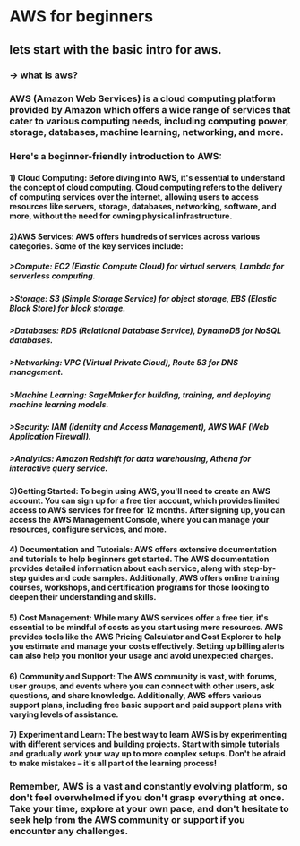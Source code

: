 # AWS for beginners
## lets start with the basic intro for aws.
### -> what is aws? 
### AWS (Amazon Web Services) is a cloud computing platform provided by Amazon which offers a wide range of services that cater to various computing needs, including computing power, storage, databases, machine learning, networking, and more.  
### Here's a beginner-friendly introduction to AWS:
#### 1) Cloud Computing: Before diving into AWS, it's essential to understand the concept of cloud computing. Cloud computing refers to the delivery of computing services over the internet, allowing users to access resources like servers, storage, databases, networking, software, and more, without the need for owning physical infrastructure.
#### 2)AWS Services: AWS offers hundreds of services across various categories. Some of the key services include:
##### >Compute: EC2 (Elastic Compute Cloud) for virtual servers, Lambda for serverless computing.
##### >Storage: S3 (Simple Storage Service) for object storage, EBS (Elastic Block Store) for block storage.
##### >Databases: RDS (Relational Database Service), DynamoDB for NoSQL databases.
##### >Networking: VPC (Virtual Private Cloud), Route 53 for DNS management.
##### >Machine Learning: SageMaker for building, training, and deploying machine learning models.
##### >Security: IAM (Identity and Access Management), AWS WAF (Web Application Firewall).
##### >Analytics: Amazon Redshift for data warehousing, Athena for interactive query service.

#### 3)Getting Started: To begin using AWS, you'll need to create an AWS account. You can sign up for a free tier account, which provides limited access to AWS services for free for 12 months. After signing up, you can access the AWS Management Console, where you can manage your resources, configure services, and more.

#### 4) Documentation and Tutorials: AWS offers extensive documentation and tutorials to help beginners get started. The AWS documentation provides detailed information about each service, along with step-by-step guides and code samples. Additionally, AWS offers online training courses, workshops, and certification programs for those looking to deepen their understanding and skills.

#### 5) Cost Management: While many AWS services offer a free tier, it's essential to be mindful of costs as you start using more resources. AWS provides tools like the AWS Pricing Calculator and Cost Explorer to help you estimate and manage your costs effectively. Setting up billing alerts can also help you monitor your usage and avoid unexpected charges.

#### 6) Community and Support: The AWS community is vast, with forums, user groups, and events where you can connect with other users, ask questions, and share knowledge. Additionally, AWS offers various support plans, including free basic support and paid support plans with varying levels of assistance.

#### 7) Experiment and Learn: The best way to learn AWS is by experimenting with different services and building projects. Start with simple tutorials and gradually work your way up to more complex setups. Don't be afraid to make mistakes – it's all part of the learning process!

### Remember, AWS is a vast and constantly evolving platform, so don't feel overwhelmed if you don't grasp everything at once. Take your time, explore at your own pace, and don't hesitate to seek help from the AWS community or support if you encounter any challenges.
